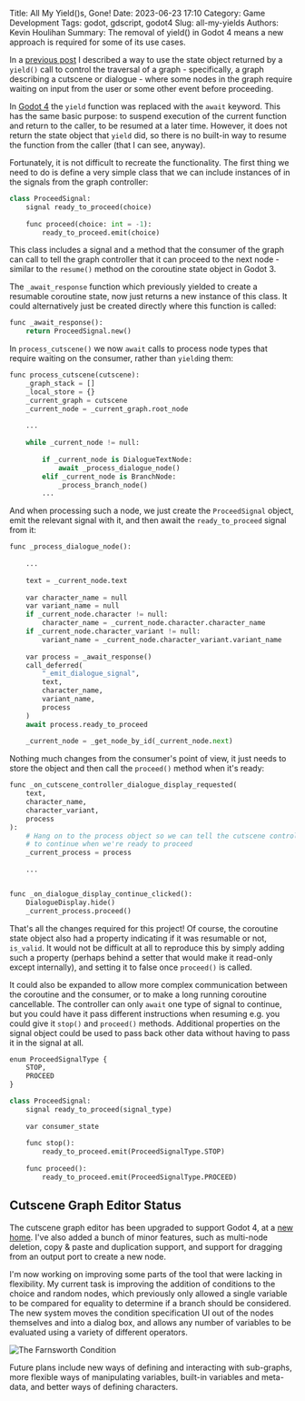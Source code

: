 Title: All My Yield()s, Gone!
Date: 2023-06-23 17:10
Category: Game Development
Tags: godot, gdscript, godot4
Slug: all-my-yields
Authors: Kevin Houlihan
Summary: The removal of yield() in Godot 4 means a new approach is required for some of its use cases.

In a [previous post][previous] I described a way to use the state object returned by a `yield()` call to control the traversal of a graph - specifically, a graph describing a cutscene or dialogue - where some nodes in the graph require waiting on input from the user or some other event before proceeding.

In [Godot 4][godot] the `yield` function was replaced with the `await` keyword. This has the same basic purpose: to suspend execution of the current function and return to the caller, to be resumed at a later time. However, it does not return the state object that `yield` did, so there is no built-in way to resume the function from the caller (that I can see, anyway).

Fortunately, it is not difficult to recreate the functionality. The first thing we need to do is define a very simple class that we can include instances of in the signals from the graph controller:

```python
class ProceedSignal:
	signal ready_to_proceed(choice)
	
	func proceed(choice: int = -1):
		ready_to_proceed.emit(choice)
```

This class includes a signal and a method that the consumer of the graph can call to tell the graph controller that it can proceed to the next node - similar to the `resume()` method on the coroutine state object in Godot 3.

The `_await_response` function which previously yielded to create a resumable coroutine state, now just returns a new instance of this class. It could alternatively just be created directly where this function is called:

```python
func _await_response():
	return ProceedSignal.new()
```

In `process_cutscene()` we now `await` calls to process node types that require waiting on the consumer, rather than `yield`ing them:

```python
func process_cutscene(cutscene):
	_graph_stack = []
	_local_store = {}
	_current_graph = cutscene
	_current_node = _current_graph.root_node
    
    ...
    
	while _current_node != null:
		
		if _current_node is DialogueTextNode:
			await _process_dialogue_node()
		elif _current_node is BranchNode:
			_process_branch_node()
        ...
```

And when processing such a node, we just create the `ProceedSignal` object, emit the relevant signal with it, and then await the `ready_to_proceed` signal from it:

```python
func _process_dialogue_node():
	
    ...
    
	text = _current_node.text
	
	var character_name = null
	var variant_name = null
	if _current_node.character != null:
		character_name = _current_node.character.character_name
	if _current_node.character_variant != null:
		variant_name = _current_node.character_variant.variant_name
	
	var process = _await_response()
	call_deferred(
		"_emit_dialogue_signal",
		text,
		character_name,
		variant_name,
		process
	)
	await process.ready_to_proceed
	
    _current_node = _get_node_by_id(_current_node.next)
```

Nothing much changes from the consumer's point of view, it just needs to store the object and then call the `proceed()` method when it's ready:

```python
func _on_cutscene_controller_dialogue_display_requested(
	text,
	character_name,
	character_variant,
	process
):
	# Hang on to the process object so we can tell the cutscene controller
	# to continue when we're ready to proceed
	_current_process = process
	
    ...


func _on_dialogue_display_continue_clicked():
	DialogueDisplay.hide()
	_current_process.proceed()
```

That's all the changes required for this project! Of course, the coroutine state object also had a property indicating if it was resumable or not, `is_valid`. It would not be difficult at all to reproduce this by simply adding such a property (perhaps behind a setter that would make it read-only except internally), and setting it to false once `proceed()` is called.

It could also be expanded to allow more complex communication between the coroutine and the consumer, or to make a long running coroutine cancellable. The controller can only `await` one type of signal to continue, but you could have it pass different instructions when resuming e.g. you could give it `stop()` and `proceed()` methods. Additional properties on the signal object could be used to pass back other data without having to pass it in the signal at all.

```python
enum ProceedSignalType {
    STOP,
    PROCEED
}

class ProceedSignal:
	signal ready_to_proceed(signal_type)
	
    var consumer_state
    
	func stop():
		ready_to_proceed.emit(ProceedSignalType.STOP)
    
	func proceed():
		ready_to_proceed.emit(ProceedSignalType.PROCEED)
```

## Cutscene Graph Editor Status

The cutscene graph editor has been upgraded to support Godot 4, at a [new home][github]. I've also added a bunch of minor features, such as multi-node deletion, copy & paste and duplication support, and support for dragging from an output port to create a new node.

I'm now working on improving some parts of the tool that were lacking in flexibility. My current task is improving the addition of conditions to the choice and random nodes, which previously only allowed a single variable to be compared for equality to determine if a branch should be considered. The new system moves the condition specification UI out of the nodes themselves and into a dialog box, and allows any number of variables to be evaluated using a variety of different operators.

![The Farnsworth Condition]({static}/images/all-my-yields/graph.png "The Farnsworth Condition")

Future plans include new ways of defining and interacting with sub-graphs, more flexible ways of manipulating variables, built-in variables and meta-data, and better ways of defining characters.

[godot]: https://godotengine.org/ "The game engine you waited for."
[previous]: {filename}/coroutine-callbacks.md  "Coroutine Callbacks post"
[github]: https://github.com/khoulihan/godot4-cutscene-graph-editor "Cutscene Graph Editor project on GitHub"
